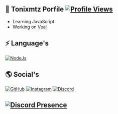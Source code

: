 ## 📜 Tonixmtz Porfile  <a href="https://github.com/Tonixmtz"><img src="https://komarev.com/ghpvc/?username=Tonixmtz" alt="Profile Views"/></a>

- Learning JavaScript
- Working on [Veal](https://discord.gg/vealpvp)

## ⚡ Language's

[![NodeJs](https://img.shields.io/badge/JavaScript-00ff5e?style=for-the-badge&logo=javascript&logoColor=white)](https://nodejs.org/)

## 🌎 Social's

[![GitHub](https://img.shields.io/badge/Github-100000?style=for-the-badge&logo=github&logoColor=white)](https://github.com/Tonixmtz)
[![Instagram](https://img.shields.io/badge/Instagram-ff00d9?style=for-the-badge&logo=instagram&logoColor=white)](https://www.instagram.com/Tonixmtz/)
[![Discord](https://img.shields.io/badge/Discord-4c00ff?style=for-the-badge&logo=discord&logoColor=white)](https://discordapp.com/users/354800852302692352/)
## 
## [![Discord Presence](https://lanyard.cnrad.dev/api/354800852302692352)](https://discord.com/users/354800852302692352)
